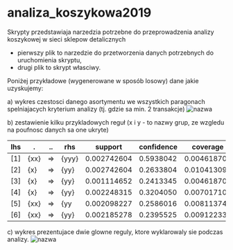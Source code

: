 # analiza_koszykowa2019

Skrypty przedstawiaja narzedzia potrzebne do przeprowadzenia analizy koszykowej w sieci sklepow detalicznych
- pierwszy plik to narzedzie do przetworzenia danych potrzebnych do uruchomienia skryptu,
- drugi plik to skrypt własciwy.

Poniżej przykładowe (wygenerowane w sposób losowy) dane jakie uzyskujemy:

a) wykres czestosci danego asortymentu we wszystkich paragonach spelniajacych kryterium analizy (tj. gdzie sa min. 2 transakcje)
![nazwa](https://raw.githubusercontent.com/dtararuj/analiza_koszykowa2019/master/obrazki/item1.jpg)

b) zestawienie kilku przykladowych reguł (x i y - to nazwy grup, ze wzgledu na poufnosc danych sa one ukryte)

|             lhs    | .                                                 |         ..            |         rhs                                       |                 support        |                 confidence    |                 coverage       |                 lift         |                 count              |
|--------------------|---------------------------------------------------|-----------------------|---------------------------------------------------|--------------------------------|-------------------------------|--------------------------------|------------------------------|------------------------------------|
|         [1]        |                 {xx}            |                 =>    |                 {yyy}    |                 0.002742604    |                 0.5938042     |                 0.004618702    |                 57.024770    |                 2741               |
|         [2]        |                 {x}    |                 =>    |                 {yy}            |                 0.002742604    |                 0.2633804     |                 0.010413092    |                 57.024770    |                 2741               |
|         [3]        |                 {x}            |                 =>    |                 {yy}            |                 0.001114652    |                 0.2413345     |                 0.004618702    |                 1.298169     |                 1114               |
|         [4]        |                 {x}    |                 =>    |                 {yy}            |                 0.002248315    |                 0.3204050     |                 0.007017105    |                 1.723499     |                 2247               |
|         [5]        |                 {xx}        |                 =>    |                 {yy            |                 0.002098227    |                 0.2586016     |                 0.008113747    |                 1.391051     |                 2097               |
|         [6]        |                 {xx}         |                 =>    |                 {yy}            |                 0.002185278    |                 0.2395525     |                 0.009122337    |                 1.288583     |                 2184               |


c) wykres prezentujace dwie glowne reguly, ktore wyklarowaly sie podczas analizy. 
![nazwa](https://raw.githubusercontent.com/dtararuj/analiza_koszykowa2019/master/obrazki/item2.jpg)
